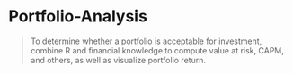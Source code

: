 # Portfolio-Analysis
>To determine whether a portfolio is acceptable for investment, combine R and financial knowledge to compute value at risk, CAPM, and others, as well as visualize portfolio return. 

